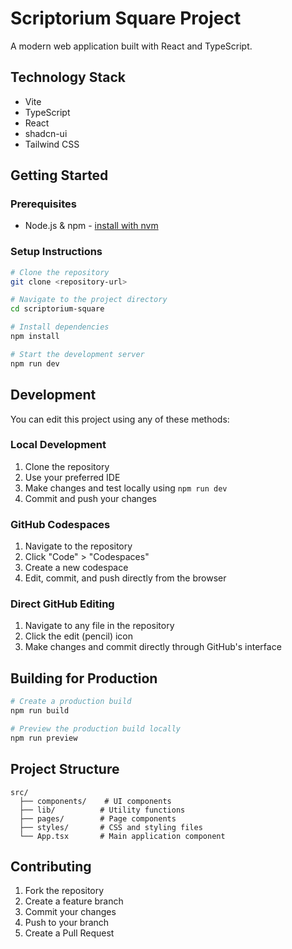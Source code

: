 # Scriptorium Square Project

A modern web application built with React and TypeScript.

## Technology Stack

- Vite
- TypeScript
- React
- shadcn-ui
- Tailwind CSS

## Getting Started

### Prerequisites

- Node.js & npm - [install with nvm](https://github.com/nvm-sh/nvm#installing-and-updating)

### Setup Instructions

```sh
# Clone the repository
git clone <repository-url>

# Navigate to the project directory
cd scriptorium-square

# Install dependencies
npm install

# Start the development server
npm run dev
```

## Development

You can edit this project using any of these methods:

### Local Development
1. Clone the repository
2. Use your preferred IDE
3. Make changes and test locally using `npm run dev`
4. Commit and push your changes

### GitHub Codespaces
1. Navigate to the repository
2. Click "Code" > "Codespaces"
3. Create a new codespace
4. Edit, commit, and push directly from the browser

### Direct GitHub Editing
1. Navigate to any file in the repository
2. Click the edit (pencil) icon
3. Make changes and commit directly through GitHub's interface

## Building for Production

```sh
# Create a production build
npm run build

# Preview the production build locally
npm run preview
```

## Project Structure

```
src/
  ├── components/    # UI components
  ├── lib/          # Utility functions
  ├── pages/        # Page components
  ├── styles/       # CSS and styling files
  └── App.tsx       # Main application component
```

## Contributing

1. Fork the repository
2. Create a feature branch
3. Commit your changes
4. Push to your branch
5. Create a Pull Request
